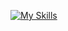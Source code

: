 
 [![My Skills](https://skillicons.dev/icons?i=js,html,css,react,express,nodejs,vscode)](https://skillicons.dev)

<!---
dagmar-dev/dagmar-dev is a ✨ special ✨ repository because its `README.md` (this file) appears on your GitHub profile.
You can click the Preview link to take a look at your changes.
--->
